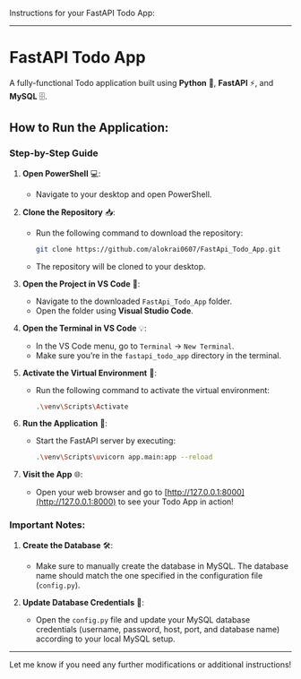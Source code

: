 Instructions for your FastAPI Todo App:

---

# FastAPI Todo App

A fully-functional Todo application built using **Python** 🐍, **FastAPI** ⚡, and **MySQL** 🗄️.

## How to Run the Application:

### Step-by-Step Guide

1. **Open PowerShell** 💻:
   - Navigate to your desktop and open PowerShell.

2. **Clone the Repository** 📥:
   - Run the following command to download the repository:
     ```bash
     git clone https://github.com/alokrai0607/FastApi_Todo_App.git
     ```
   - The repository will be cloned to your desktop.

3. **Open the Project in VS Code** 📝:
   - Navigate to the downloaded `FastApi_Todo_App` folder.
   - Open the folder using **Visual Studio Code**.

4. **Open the Terminal in VS Code** 💡:
   - In the VS Code menu, go to `Terminal` → `New Terminal`.
   - Make sure you’re in the `fastapi_todo_app` directory in the terminal.

5. **Activate the Virtual Environment** 🔄:
   - Run the following command to activate the virtual environment:
     ```bash
     .\venv\Scripts\Activate
     ```

6. **Run the Application** 🚀:
   - Start the FastAPI server by executing:
     ```bash
     .\venv\Scripts\uvicorn app.main:app --reload
     ```

7. **Visit the App** 🌐:
   - Open your web browser and go to [http://127.0.0.1:8000](http://127.0.0.1:8000) to see your Todo App in action!

### Important Notes:

1. **Create the Database** 🛠️:
   - Make sure to manually create the database in MySQL. The database name should match the one specified in the configuration file (`config.py`).

2. **Update Database Credentials** 🔐:
   - Open the `config.py` file and update your MySQL database credentials (username, password, host, port, and database name) according to your local MySQL setup.

---

Let me know if you need any further modifications or additional instructions!
